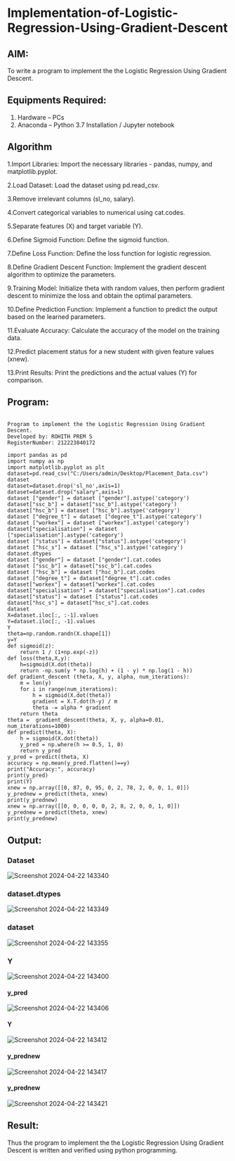 # Implementation-of-Logistic-Regression-Using-Gradient-Descent

## AIM:
To write a program to implement the the Logistic Regression Using Gradient Descent.

## Equipments Required:
1. Hardware – PCs
2. Anaconda – Python 3.7 Installation / Jupyter notebook

## Algorithm
1.Import Libraries: Import the necessary libraries - pandas, numpy, and matplotlib.pyplot.

2.Load Dataset: Load the dataset using pd.read_csv.

3.Remove irrelevant columns (sl_no, salary).

4.Convert categorical variables to numerical using cat.codes.

5.Separate features (X) and target variable (Y).

6.Define Sigmoid Function: Define the sigmoid function.

7.Define Loss Function: Define the loss function for logistic regression.

8.Define Gradient Descent Function: Implement the gradient descent algorithm to optimize the parameters.

9.Training Model: Initialize theta with random values, then perform gradient descent to minimize the loss and obtain the optimal parameters.

10.Define Prediction Function: Implement a function to predict the output based on the learned parameters.

11.Evaluate Accuracy: Calculate the accuracy of the model on the training data.

12.Predict placement status for a new student with given feature values (xnew).

13.Print Results: Print the predictions and the actual values (Y) for comparison.


## Program:
```

Program to implement the the Logistic Regression Using Gradient Descent.
Developed by: ROHITH PREM S
RegisterNumber: 212223040172

import pandas as pd
import numpy as np
import matplotlib.pyplot as plt
dataset=pd.read_csv("C:/Users/admin/Desktop/Placement_Data.csv")
dataset
dataset=dataset.drop('sl_no',axis=1)
dataset=dataset.drop("salary",axis=1)
dataset ["gender"] = dataset ["gender"].astype('category')
dataset["ssc_b"] = dataset["ssc_b"].astype('category')
dataset["hsc_b"] = dataset ["hsc_b"].astype('category')
dataset ["degree_t"] = dataset ["degree_t"].astype('category')
dataset ["workex"] = dataset ["workex"].astype('category')
dataset["specialisation"] = dataset ["specialisation"].astype('category')
dataset ["status"] = dataset["status"].astype('category')
dataset ["hsc_s"] = dataset ["hsc_s"].astype('category')
dataset.dtypes
dataset ["gender"] = dataset ["gender"].cat.codes
dataset ["ssc_b"] = dataset["ssc_b"].cat.codes
dataset ["hsc_b"] = dataset ["hsc_b"].cat.codes
dataset ["degree_t"] = dataset["degree_t"].cat.codes
dataset["workex"] = dataset["workex"].cat.codes
dataset["specialisation"] = dataset["specialisation"].cat.codes
dataset["status"] = dataset ["status"].cat.codes
dataset["hsc_s"] = dataset["hsc_s"].cat.codes
dataset
X=dataset.iloc[:, :-1].values
Y=dataset.iloc[:, -1].values
Y
theta=np.random.randn(X.shape[1])
y=Y
def sigmoid(z):
    return 1 / (1+np.exp(-z))
def loss(theta,X,y):
    h=sigmoid(X.dot(theta))
    return -np.sum(y * np.log(h) + (1 - y) * np.log(1 - h))
def gradient_descent (theta, X, y, alpha, num_iterations):
    m = len(y)
    for i in range(num_iterations):
        h = sigmoid(X.dot(theta))
        gradient = X.T.dot(h-y) / m
        theta -= alpha * gradient
    return theta
theta =  gradient_descent(theta, X, y, alpha=0.01, num_iterations=1000)
def predict(theta, X): 
    h = sigmoid(X.dot(theta))
    y_pred = np.where(h >= 0.5, 1, 0)
    return y_pred
y_pred = predict(theta, X)
accuracy = np.mean(y_pred.flatten()==y)
print("Accuracy:", accuracy)
print(y_pred)
print(Y)
xnew = np.array([[0, 87, 0, 95, 0, 2, 78, 2, 0, 0, 1, 0]]) 
y_prednew = predict(theta, xnew) 
print(y_prednew)
xnew = np.array([[0, 0, 0, 0, 0, 2, 8, 2, 0, 0, 1, 0]]) 
y_prednew = predict(theta, xnew) 
print(y_prednew)
```

## Output:

### Dataset

![Screenshot 2024-04-22 143340](https://github.com/rohithprem18/-Implementation-of-Logistic-Regression-Using-Gradient-Descent/assets/146315115/ffcf0c40-dd74-4f1c-b1dd-ba1ed91c7660)

### dataset.dtypes

![Screenshot 2024-04-22 143349](https://github.com/rohithprem18/-Implementation-of-Logistic-Regression-Using-Gradient-Descent/assets/146315115/977e46e8-e51b-49cc-b79b-4c3d358e167a)

### dataset

![Screenshot 2024-04-22 143355](https://github.com/rohithprem18/-Implementation-of-Logistic-Regression-Using-Gradient-Descent/assets/146315115/53d4729a-21e7-4709-a842-d76cd166a4a2)

### Y

![Screenshot 2024-04-22 143400](https://github.com/rohithprem18/-Implementation-of-Logistic-Regression-Using-Gradient-Descent/assets/146315115/4e236842-cc36-46d8-ba42-5edd381163b8)

#### y_pred

![Screenshot 2024-04-22 143406](https://github.com/rohithprem18/-Implementation-of-Logistic-Regression-Using-Gradient-Descent/assets/146315115/0771f0ec-daec-489c-8080-b92975baa08f)

#### Y

![Screenshot 2024-04-22 143412](https://github.com/rohithprem18/-Implementation-of-Logistic-Regression-Using-Gradient-Descent/assets/146315115/aa6470f8-fe69-42ce-84c2-80edfee53821)

#### y_prednew

![Screenshot 2024-04-22 143417](https://github.com/rohithprem18/-Implementation-of-Logistic-Regression-Using-Gradient-Descent/assets/146315115/446673ff-6430-4d32-8ca2-5d3e99c5c130)

#### y_prednew

![Screenshot 2024-04-22 143421](https://github.com/rohithprem18/-Implementation-of-Logistic-Regression-Using-Gradient-Descent/assets/146315115/ee45f003-3aa4-4a8b-9b55-25d23611d52d)


## Result:
Thus the program to implement the the Logistic Regression Using Gradient Descent is written and verified using python programming.


